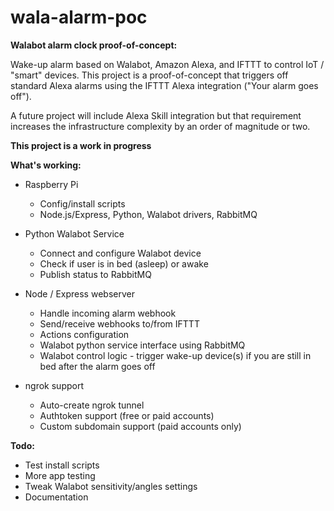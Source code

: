 # wala-alarm-poc

**Walabot alarm clock proof-of-concept:**

Wake-up alarm based on Walabot, Amazon Alexa, and IFTTT to control IoT / "smart" devices. This project is a proof-of-concept that
triggers off standard Alexa alarms using the IFTTT Alexa integration ("Your alarm goes off").

A future project will include Alexa Skill integration but that requirement increases the infrastructure complexity by an order of magnitude or two.

__This project is a work in progress__

**What's working:**

* Raspberry Pi
  * Config/install scripts
  * Node.js/Express, Python, Walabot drivers, RabbitMQ

* Python Walabot Service
  * Connect and configure Walabot device
  * Check if user is in bed (asleep) or awake
  * Publish status to RabbitMQ

* Node / Express webserver
  * Handle incoming alarm webhook
  * Send/receive webhooks to/from IFTTT
  * Actions configuration
  * Walabot python service interface using RabbitMQ
  * Walabot control logic - trigger wake-up device(s) if you are still in bed after the alarm goes off

* ngrok support
  * Auto-create ngrok tunnel
  * Authtoken support (free or paid accounts)
  * Custom subdomain support (paid accounts only)

**Todo:**
* Test install scripts
* More app testing
* Tweak Walabot sensitivity/angles settings
* Documentation
